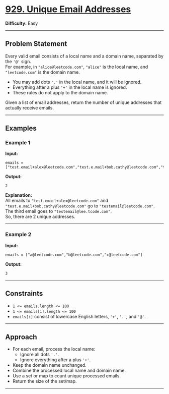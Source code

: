# [929. Unique Email Addresses](https://leetcode.com/problems/unique-email-addresses/)

**Difficulty:** Easy

---

## Problem Statement

Every valid email consists of a local name and a domain name, separated by the `'@'` sign.  
For example, in `"alice@leetcode.com"`, `"alice"` is the local name, and `"leetcode.com"` is the domain name.

- You may add dots `'.'` in the local name, and it will be ignored.
- Everything after a plus `'+'` in the local name is ignored.
- These rules do not apply to the domain name.

Given a list of email addresses, return the number of unique addresses that actually receive emails.

---

## Examples

### Example 1

**Input:**
```
emails = ["test.email+alex@leetcode.com","test.e.mail+bob.cathy@leetcode.com","testemail+david@lee.tcode.com"]
```
**Output:**
```
2
```
**Explanation:**  
All emails to `"test.email+alex@leetcode.com"` and `"test.e.mail+bob.cathy@leetcode.com"` go to `"testemail@leetcode.com"`.  
The third email goes to `"testemail@lee.tcode.com"`.  
So, there are 2 unique addresses.

---

### Example 2

**Input:**
```
emails = ["a@leetcode.com","b@leetcode.com","c@leetcode.com"]
```
**Output:**
```
3
```

---

## Constraints

- `1 <= emails.length <= 100`
- `1 <= emails[i].length <= 100`
- `emails[i]` consist of lowercase English letters, `'+'`, `'.'`, and `'@'`.

---

## Approach

- For each email, process the local name:
  - Ignore all dots `'.'`.
  - Ignore everything after a plus `'+'`.
- Keep the domain name unchanged.
- Combine the processed local name and domain name.
- Use a set or map to count unique processed emails.
- Return the size of the set/map.

---

